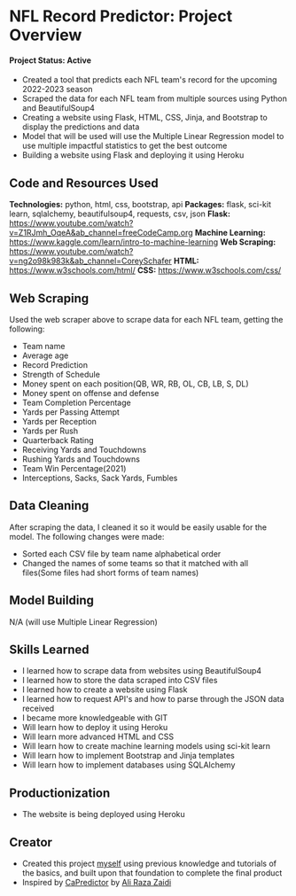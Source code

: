 # NFL Record Predictor: Project Overview 
#### Project Status: Active

* Created a tool that predicts each NFL team's record for the upcoming 2022-2023 season
* Scraped the data for each NFL team from multiple sources using Python and BeautifulSoup4
* Creating a website using Flask, HTML, CSS, Jinja, and Bootstrap to display the predictions and data
* Model that will be used will use the Multiple Linear Regression model to use multiple impactful statistics to get the best outcome
* Building a website using Flask and deploying it using Heroku

## Code and Resources Used 
**Technologies:** python, html, css, bootstrap, api
**Packages:** flask, sci-kit learn, sqlalchemy, beautifulsoup4, requests, csv, json
**Flask:** https://www.youtube.com/watch?v=Z1RJmh_OqeA&ab_channel=freeCodeCamp.org
**Machine Learning:** https://www.kaggle.com/learn/intro-to-machine-learning
**Web Scraping:** https://www.youtube.com/watch?v=ng2o98k983k&ab_channel=CoreySchafer
**HTML:** https://www.w3schools.com/html/ 
**CSS:** https://www.w3schools.com/css/

## Web Scraping
Used the web scraper above to scrape data for each NFL team, getting the following:
* Team name
* Average age
* Record Prediction
* Strength of Schedule
* Money spent on each position(QB, WR, RB, OL, CB, LB, S, DL)
* Money spent on offense and defense
* Team Completion Percentage
* Yards per Passing Attempt
* Yards per Reception
* Yards per Rush
* Quarterback Rating
* Receiving Yards and Touchdowns
* Rushing Yards and Touchdowns
* Team Win Percentage(2021)
* Interceptions, Sacks, Sack Yards, Fumbles

## Data Cleaning
After scraping the data, I cleaned it so it would be easily usable for the model. The following changes were made:
* Sorted each CSV file by team name alphabetical order
* Changed the names of some teams so that it matched with all files(Some files had short forms of team names)

## Model Building
N/A (will use Multiple Linear Regression)

## Skills Learned
* I learned how to scrape data from websites using BeautifulSoup4
* I learned how to store the data scraped into CSV files
* I learned how to create a website using Flask
* I learned how to request API's and how to parse through the JSON data received
* I became more knowledgeable with GIT
* Will learn how to deploy it using Heroku
* Will learn more advanced HTML and CSS
* Will learn how to create machine learning models using sci-kit learn
* Will learn how to implement Bootstrap and Jinja templates
* Will learn how to implement databases using SQLAlchemy

## Productionization
* The website is being deployed using Heroku

## Creator
* Created this project [myself](https://github.com/asherk7) using previous knowledge and tutorials of the basics, and built upon that foundation to complete the final product
* Inspired by [CaPredictor](https://github.com/AliRZ-02/CaPredictor) by [Ali Raza Zaidi](https://github.com/AliRZ-02)
